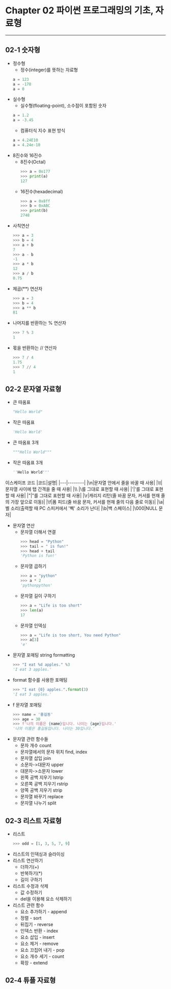 # Chapter 02 파이썬 프로그래밍의 기초, 자료형
*****
## 02-1 숫자형
+ 정수형
  - 정수(integer)를 뜻하는 자료형
  ```python
  a = 123
  a = -178
  a = 0
  ```
+ 실수형
  - 실수형(floating-point), 소수점이 포함된 숫자
  ```python
  a = 1.2
  a = -3.45
  ```
  - 컴퓨터식 지수 표현 방식
  ```python
  a = 4.24E10
  a = 4.24e-10
  ```
+ 8진수와 16진수
  - 8진수(Octal)
    ```python
    >>> a = 0o177
    >>> print(a)
    127
    ```
  - 16진수(hexadecimal)
    ```python
    >>> a = 0x8ff
    >>> b = 0xABC
    >>> print(b)
    2748
    ```
+ 사칙연산
  ```python
  >>> a = 3
  >>> b = 4
  >>> a + b
  7
  >>> a - b
  -1
  >>> a * b
  12
  >>> a / b
  0.75
  ```
+ 제곱(**) 연산자
  ```python
  >>> a = 3
  >>> b = 4
  >>> a ** b
  81
  ```
+ 나머지를 반환하는 % 연산자
  ```python
  >>> 7 % 3
  1
  ```
+ 몫을 반환하는 // 연산자
  ```python
  >>> 7 / 4
  1.75
  >>> 7 // 4
  1
  ```

## 02-2 문자열 자료형
+ 큰 따옴표
  ```python
  "Hello World"
  ```
+ 작은 따옴표
  ```python
  'Hello World'
  ```
+ 큰 따옴표 3개
  ```python
  """Hello World"""
  ```
+ 작은 따옴표 3개
  ```python
  ''Hello World'''
  ```
이스케이프 코드
  |코드|설명|
  |---|--------|
  |\n|문자열 안에서 줄을 바꿀 때 사용|
  |\t|문자열 사이에 탭 간격을 줄 때 사용|
  |\\\ |\를 그대로 표현할 때 사용|
  |\'|'를 그대로 표현할 때 사용|
  |\"|"를 그대로 표현할 때 사용|
  |\r|캐리지 리턴(줄 바꿈 문자, 커서를 현재 줄의 가장 앞으로 이동)|
  |\f|폼 피드(줄 바꿈 문자, 커서를 현재 줄의 다음 줄로 이동)|
  |\a|벨 소리(출력할 때 PC 스피커에서 '삑' 소리가 난다|
  |\b|백 스페이스|
  |\000|NULL 문자|
+ 문자열 연산
  - 문자열 더해서 연결
    ```python
    >>> head = "Python"
    >>> tail = " is fun!"
    >>> head + tail
    'Python is fun!'
    ```
  - 문자열 곱하기
    ```python
    >>> a = "python"
    >>> a * 2
    'pythonpython'
    ```
  - 문자열 길이 구하기
    ```python
    >>> a = "Life is too short"
    >>> len(a)
    17
    ```
  - 문자열 인덱싱
    ```python
    >>> a = "Life is too short, You need Python"
    >>> a[3]
    'e'
    ```
+ 문자열 포매팅 string formatting
  ```python
  >>> "I eat %d apples." %3
  'I eat 3 apples.'
  ```
+ format 함수를 사용한 포매팅
  ```python
  >>> "I eat {0} apples.".format(3)
  'I eat 3 apples.'
  ```
+ f 문자열 포매팅
  ```python
  >>> name = '홍길동'
  >>> age = 30
  >>> f'나의 이름은 {name}입니다. 나이는 {age}입니다.'
  '나의 이름은 홍길동입니다. 나이는 30입니다.'
  ```
+ 문자열 관련 함수들
  - 문자 개수 count
  - 문자열에서의 문자 위치 find, index
  - 문자열 삽입 join
  - 소문자->대문자 upper
  - 대문자->소문자 lower
  - 왼쪽 공백 지우기 lstrip
  - 오른쪽 공백 지우기 rstrip
  - 양쪽 공백 지우기 strip
  - 문자열 바꾸기 replace
  - 문자열 나누기 split
## 02-3 리스트 자료형
+ 리스트
  ```python
  >>> odd = [1, 3, 5, 7, 9]
  ```
+ 리스트의 인덱싱과 슬라이싱
+ 리스트 연산하기
  - 더하기(+)
  - 반복하기(*)
  - 길이 구하기
+ 리스트 수정과 삭제
  - 값 수정하기
  - del을 이용해 요소 삭제하기
+ 리스트 관련 함수
  - 요소 추가하기 - append
  - 정렬 - sort
  - 뒤집기 - reverse
  - 인덱스 반환 - index
  - 요소 삽입 - insert
  - 요소 제거 - remove
  - 요소 끄집어 내기 - pop
  - 요소 개수 세기 - count
  - 확장 - extend
## 02-4 튜플 자료형

